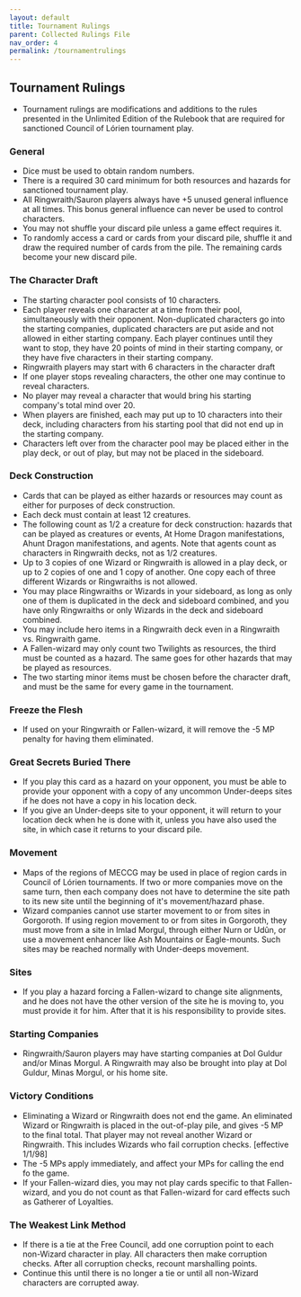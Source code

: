 ```yaml
---
layout: default
title: Tournament Rulings
parent: Collected Rulings File
nav_order: 4
permalink: /tournamentrulings
---
```


## Tournament Rulings
- Tournament rulings are modifications and additions to the rules presented in the Unlimited Edition of the Rulebook that are required for sanctioned Council of Lórien tournament play.

### General
- Dice must be used to obtain random numbers.
- There is a required 30 card minimum for both resources and hazards for sanctioned tournament play.
- All Ringwraith/Sauron players always have +5 unused general influence at all times. This bonus general influence can never be used to control characters.
- You may not shuffle your discard pile unless a game effect requires it.
- To randomly access a card or cards from your discard pile, shuffle it and draw the required number of cards from the pile. The remaining cards become your new discard pile.

### The Character Draft
- The starting character pool consists of 10 characters.
- Each player reveals one character at a time from their pool, simultaneously with their opponent. Non-duplicated characters go into the starting companies, duplicated characters are put aside and not allowed in either starting company. Each player continues until they want to stop, they have 20 points of mind in their starting company, or they have five characters in their starting company.
- Ringwraith players may start with 6 characters in the character draft
- If one player stops revealing characters, the other one may continue to reveal characters.
- No player may reveal a character that would bring his starting company's total mind over 20.
- When players are finished, each may put up to 10 characters into their deck, including characters from his starting pool that did not end up in the starting company.
- Characters left over from the character pool may be placed either in the play deck, or out of play, but may not be placed in the sideboard.

### Deck Construction
- Cards that can be played as either hazards or resources may count as either for purposes of deck construction.
- Each deck must contain at least 12 creatures.
- The following count as 1/2 a creature for deck construction: hazards that can be played as creatures or events, At Home Dragon manifestations, Ahunt Dragon manifestations, and agents. Note that agents count as characters in Ringwraith decks, not as 1/2 creatures.
- Up to 3 copies of one Wizard or Ringwraith is allowed in a play deck, or up to 2 copies of one and 1 copy of another. One copy each of three different Wizards or Ringwraiths is not allowed.
- You may place Ringwraiths or Wizards in your sideboard, as long as only one of them is duplicated in the deck and sideboard combined, and you have only Ringwraiths or only Wizards in the deck and sideboard combined.
- You may include hero items in a Ringwraith deck even in a Ringwraith vs. Ringwraith game.
- A Fallen-wizard may only count two Twilights as resources, the third must be counted as a hazard. The same goes for other hazards that may be played as resources.
- The two starting minor items must be chosen before the character draft, and must be the same for every game in the tournament.

### Freeze the Flesh
- If used on your Ringwraith or Fallen-wizard, it will remove the -5 MP penalty for having them eliminated.

### Great Secrets Buried There
- If you play this card as a hazard on your opponent, you must be able to provide your opponent with a copy of any uncommon Under-deeps sites if he does not have a copy in his location deck.
- If you give an Under-deeps site to your opponent, it will return to your location deck when he is done with it, unless you have also used the site, in which case it returns to your discard pile.

### Movement
- Maps of the regions of MECCG may be used in place of region cards in Council of Lórien tournaments. If two or more companies move on the same turn, then each company does not have to determine the site path to its new site until the beginning of it's movement/hazard phase.
- Wizard companies cannot use starter movement to or from sites in Gorgoroth. If using region movement to or from sites in Gorgoroth, they must move from a site in Imlad Morgul, through either Nurn or Udûn, or use a movement enhancer like Ash Mountains or Eagle-mounts. Such sites may be reached normally with Under-deeps movement.

### Sites
- If you play a hazard forcing a Fallen-wizard to change site alignments, and he does not have the other version of the site he is moving to, you must provide it for him. After that it is his responsibility to provide sites.

### Starting Companies
- Ringwraith/Sauron players may have starting companies at Dol Guldur and/or Minas Morgul. A Ringwraith may also be brought into play at Dol Guldur, Minas Morgul, or his home site.

### Victory Conditions
- Eliminating a Wizard or Ringwraith does not end the game. An eliminated Wizard or Ringwraith is placed in the out-of-play pile, and gives -5 MP to the final total. That player may not reveal another Wizard or Ringwraith. This includes Wizards who fail corruption checks. [effective 1/1/98]
- The -5 MPs apply immediately, and affect your MPs for calling the end fo the game.
- If your Fallen-wizard dies, you may not play cards specific to that Fallen-wizard, and you do not count as that Fallen-wizard for card effects such as Gatherer of Loyalties.

### The Weakest Link Method
- If there is a tie at the Free Council, add one corruption point to each non-Wizard character in play. All characters then make corruption checks. After all corruption checks, recount marshalling points.
- Continue this until there is no longer a tie or until all non-Wizard characters are corrupted away.
